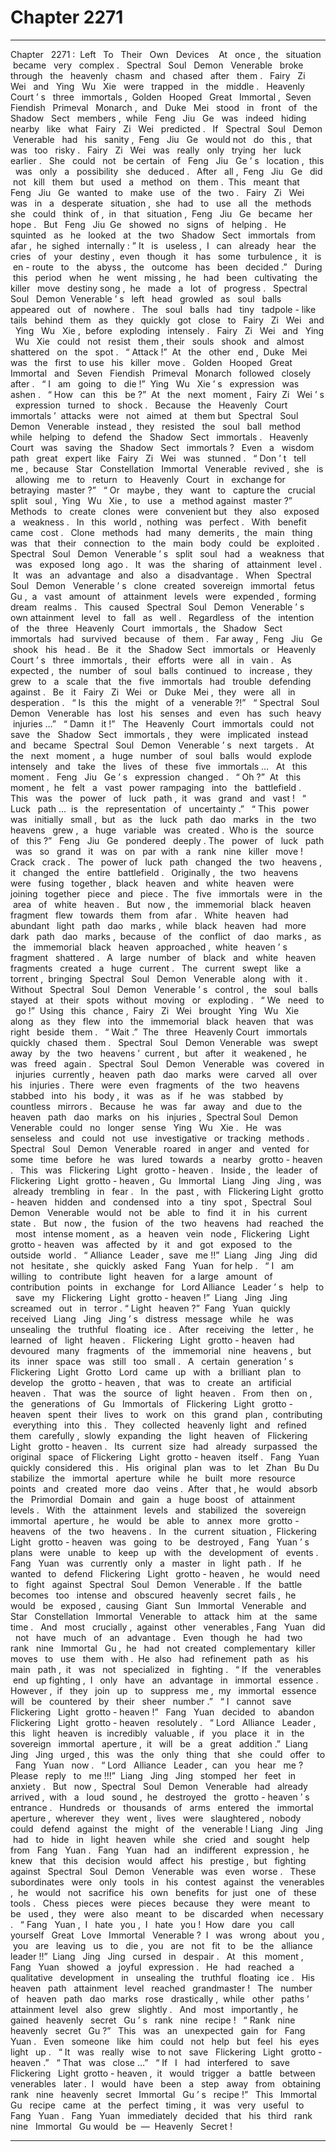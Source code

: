 
# Chapter 2271


---

Chapter ‌ ‌ 2271 :‌ ‌ Left ‌ ‌ To ‌ ‌ Their ‌ ‌ Own ‌ ‌ Devices ‌ ‌
‌
At ‌ ‌ once ,‌ ‌ the ‌ ‌ situation ‌ ‌ became ‌ ‌ very ‌ ‌ complex .‌ ‌
‌
Spectral ‌ ‌ Soul ‌ ‌ Demon ‌ ‌ Venerable ‌ ‌ broke ‌ ‌ through ‌ ‌ the ‌ ‌ heavenly ‌ ‌ chasm ‌ ‌ and ‌ ‌ chased ‌ ‌ after ‌ ‌ them .‌ ‌
‌
Fairy ‌ ‌ Zi ‌ ‌ Wei ‌ ‌ and ‌ ‌ Ying ‌ ‌ Wu ‌ ‌ Xie ‌ ‌ were ‌ ‌ trapped ‌ ‌ in ‌ ‌ the ‌ ‌ middle .‌ ‌
‌
Heavenly ‌ ‌ Court ’ s ‌ ‌ three ‌ ‌ immortals ,‌ ‌ Golden ‌ ‌ Hooped ‌ ‌ Great ‌ ‌ Immortal ,‌ ‌ Seven ‌ ‌ Fiendish ‌ ‌ Primeval ‌ ‌
Monarch ,‌ ‌ and ‌ ‌ Duke ‌ ‌ Mei ‌ ‌ stood ‌ ‌ in ‌ ‌ front ‌ ‌ of ‌ ‌ the ‌ ‌ Shadow ‌ ‌ Sect ‌ ‌ members ,‌ ‌ while ‌ ‌ Feng ‌ ‌ Jiu ‌ ‌ Ge ‌ ‌ was ‌ ‌
indeed ‌ ‌ hiding ‌ ‌ nearby ‌ ‌ like ‌ ‌ what ‌ ‌ Fairy ‌ ‌ Zi ‌ ‌ Wei ‌ ‌ predicted .‌ ‌
‌
If ‌ ‌ Spectral ‌ ‌ Soul ‌ ‌ Demon ‌ ‌ Venerable ‌ ‌ had ‌ ‌ his ‌ ‌ sanity ,‌ ‌ Feng ‌ ‌ Jiu ‌ ‌ Ge ‌ ‌ would ‌ ‌ not ‌ ‌ do ‌ ‌ this ,‌ ‌ that ‌ ‌ was ‌ ‌ too ‌ ‌
risky .‌ ‌
‌
Fairy ‌ ‌ Zi ‌ ‌ Wei ‌ ‌ was ‌ ‌ really ‌ ‌ only ‌ ‌ trying ‌ ‌ her ‌ ‌ luck ‌ ‌ earlier .‌ ‌
‌
She ‌ ‌ could ‌ ‌ not ‌ ‌ be ‌ ‌ certain ‌ ‌ of ‌ ‌ Feng ‌ ‌ Jiu ‌ ‌ Ge ’ s ‌ ‌ location ,‌ ‌ this ‌ ‌ was ‌ ‌ only ‌ ‌ a ‌ ‌ possibility ‌ ‌ she ‌ ‌ deduced .‌ ‌
‌
After ‌ ‌ all ,‌ ‌ Feng ‌ ‌ Jiu ‌ ‌ Ge ‌ ‌ did ‌ ‌ not ‌ ‌ kill ‌ ‌ them ‌ ‌ but ‌ ‌ used ‌ ‌ a ‌ ‌ method ‌ ‌ on ‌ ‌ them .‌ ‌ This ‌ ‌ meant ‌ ‌ that ‌ ‌ Feng ‌ ‌ Jiu ‌ ‌ Ge ‌ ‌
wanted ‌ ‌ to ‌ ‌ make ‌ ‌ use ‌ ‌ of ‌ ‌ the ‌ ‌ two .‌ ‌
‌
Fairy ‌ ‌ Zi ‌ ‌ Wei ‌ ‌ was ‌ ‌ in ‌ ‌ a ‌ ‌ desperate ‌ ‌ situation ,‌ ‌ she ‌ ‌ had ‌ ‌ to ‌ ‌ use ‌ ‌ all ‌ ‌ the ‌ ‌ methods ‌ ‌ she ‌ ‌ could ‌ ‌ think ‌ ‌ of ,‌ ‌ in ‌ ‌
that ‌ ‌ situation ,‌ ‌ Feng ‌ ‌ Jiu ‌ ‌ Ge ‌ ‌ became ‌ ‌ her ‌ ‌ hope .‌ ‌
‌
But ‌ ‌ Feng ‌ ‌ Jiu ‌ ‌ Ge ‌ ‌ showed ‌ ‌ no ‌ ‌ signs ‌ ‌ of ‌ ‌ helping .‌ ‌
‌
He ‌ ‌ squinted ‌ ‌ as ‌ ‌ he ‌ ‌ looked ‌ ‌ at ‌ ‌ the ‌ ‌ two ‌ ‌ Shadow ‌ ‌ Sect ‌ ‌ immortals ‌ ‌ from ‌ ‌ afar ,‌ ‌ he ‌ ‌ sighed ‌ ‌ internally :‌ ‌” It ‌ ‌ is ‌ ‌
useless ,‌ ‌ I ‌ ‌ can ‌ ‌ already ‌ ‌ hear ‌ ‌ the ‌ ‌ cries ‌ ‌ of ‌ ‌ your ‌ ‌ destiny ,‌ ‌ even ‌ ‌ though ‌ ‌ it ‌ ‌ has ‌ ‌ some ‌ ‌ turbulence ,‌ ‌ it ‌ ‌ is ‌ ‌
en - route ‌ ‌ to ‌ ‌ the ‌ ‌ abyss ,‌ ‌ the ‌ ‌ outcome ‌ ‌ has ‌ ‌ been ‌ ‌ decided .”‌ ‌
‌
During ‌ ‌ this ‌ ‌ period ‌ ‌ when ‌ ‌ he ‌ ‌ went ‌ ‌ missing ,‌ ‌ he ‌ ‌ had ‌ ‌ been ‌ ‌ cultivating ‌ ‌ the ‌ ‌ killer ‌ ‌ move ‌ ‌ destiny ‌ ‌ song ,‌ ‌
he ‌ ‌ made ‌ ‌ a ‌ ‌ lot ‌ ‌ of ‌ ‌ progress .‌ ‌
‌
Spectral ‌ ‌ Soul ‌ ‌ Demon ‌ ‌ Venerable ’ s ‌ ‌ left ‌ ‌ head ‌ ‌ growled ‌ ‌ as ‌ ‌ soul ‌ ‌ balls ‌ ‌ appeared ‌ ‌ out ‌ ‌ of ‌ ‌ nowhere .‌ ‌
‌
The ‌ ‌ soul ‌ ‌ balls ‌ ‌ had ‌ ‌ tiny ‌ ‌ tadpole - like ‌ ‌ tails ‌ ‌ behind ‌ ‌ them ‌ ‌ as ‌ ‌ they ‌ ‌ quickly ‌ ‌ got ‌ ‌ close ‌ ‌ to ‌ ‌ Fairy ‌ ‌ Zi ‌ ‌ Wei ‌ ‌
and ‌ ‌ Ying ‌ ‌ Wu ‌ ‌ Xie ,‌ ‌ before ‌ ‌ exploding ‌ ‌ intensely .‌ ‌
‌
Fairy ‌ ‌ Zi ‌ ‌ Wei ‌ ‌ and ‌ ‌ Ying ‌ ‌ Wu ‌ ‌ Xie ‌ ‌ could ‌ ‌ not ‌ ‌ resist ‌ ‌ them ,‌ ‌ their ‌ ‌ souls ‌ ‌ shook ‌ ‌ and ‌ ‌ almost ‌ ‌ shattered ‌ ‌ on ‌ ‌
the ‌ ‌ spot .‌ ‌
‌
“ Attack !”‌ ‌ At ‌ ‌ the ‌ ‌ other ‌ ‌ end ,‌ ‌ Duke ‌ ‌ Mei ‌ ‌ was ‌ ‌ the ‌ ‌ first ‌ ‌ to ‌ ‌ use ‌ ‌ his ‌ ‌ killer ‌ ‌ move .‌ ‌
‌
Golden ‌ ‌ Hooped ‌ ‌ Great ‌ ‌ Immortal ‌ ‌ and ‌ ‌ Seven ‌ ‌ Fiendish ‌ ‌ Primeval ‌ ‌ Monarch ‌ ‌ followed ‌ ‌ closely ‌ ‌ after .‌ ‌
‌
“ I ‌ ‌ am ‌ ‌ going ‌ ‌ to ‌ ‌ die !”‌ ‌ Ying ‌ ‌ Wu ‌ ‌ Xie ’ s ‌ ‌ expression ‌ ‌ was ‌ ‌ ashen .‌ ‌
‌
“ How ‌ ‌ can ‌ ‌ this ‌ ‌ be ?”‌ ‌ At ‌ ‌ the ‌ ‌ next ‌ ‌ moment ,‌ ‌ Fairy ‌ ‌ Zi ‌ ‌ Wei ’ s ‌ ‌ expression ‌ ‌ turned ‌ ‌ to ‌ ‌ shock .‌ ‌
‌
Because ‌ ‌ the ‌ ‌ Heavenly ‌ ‌ Court ‌ ‌ immortals ’‌ ‌ attacks ‌ ‌ were ‌ ‌ not ‌ ‌ aimed ‌ ‌ at ‌ ‌ them ‌ ‌ but ‌ ‌ Spectral ‌ ‌ Soul ‌ ‌
Demon ‌ ‌ Venerable ‌ ‌ instead ,‌ ‌ they ‌ ‌ resisted ‌ ‌ the ‌ ‌ soul ‌ ‌ ball ‌ ‌ method ‌ ‌ while ‌ ‌ helping ‌ ‌ to ‌ ‌ defend ‌ ‌ the ‌ ‌
Shadow ‌ ‌ Sect ‌ ‌ immortals .‌ ‌
‌
Heavenly ‌ ‌ Court ‌ ‌ was ‌ ‌ saving ‌ ‌ the ‌ ‌ Shadow ‌ ‌ Sect ‌ ‌ immortals ?‌ ‌
‌
Even ‌ ‌ a ‌ ‌ wisdom ‌ ‌ path ‌ ‌ great ‌ ‌ expert ‌ ‌ like ‌ ‌ Fairy ‌ ‌ Zi ‌ ‌ Wei ‌ ‌ was ‌ ‌ stunned .‌ ‌
‌
“ Don ’ t ‌ ‌ tell ‌ ‌ me ,‌ ‌ because ‌ ‌ Star ‌ ‌ Constellation ‌ ‌ Immortal ‌ ‌ Venerable ‌ ‌ revived ,‌ ‌ she ‌ ‌ is ‌ ‌ allowing ‌ ‌ me ‌ ‌ to ‌ ‌
return ‌ ‌ to ‌ ‌ Heavenly ‌ ‌ Court ‌ ‌ in ‌ ‌ exchange ‌ ‌ for ‌ ‌ betraying ‌ ‌ master ?”‌ ‌
‌
“ Or ‌ ‌ maybe ,‌ ‌ they ‌ ‌ want ‌ ‌ to ‌ ‌ capture ‌ ‌ the ‌ ‌ crucial ‌ ‌ split ‌ ‌ soul ,‌ ‌ Ying ‌ ‌ Wu ‌ ‌ Xie ,‌ ‌ to ‌ ‌ use ‌ ‌ a ‌ ‌ method ‌ ‌ against ‌ ‌
master ?”‌ ‌
‌
Methods ‌ ‌ to ‌ ‌ create ‌ ‌ clones ‌ ‌ were ‌ ‌ convenient ‌ ‌ but ‌ ‌ they ‌ ‌ also ‌ ‌ exposed ‌ ‌ a ‌ ‌ weakness .‌ ‌
‌
In ‌ ‌ this ‌ ‌ world ,‌ ‌ nothing ‌ ‌ was ‌ ‌ perfect .‌ ‌
‌
With ‌ ‌ benefit ‌ ‌ came ‌ ‌ cost .‌ ‌
‌
Clone ‌ ‌ methods ‌ ‌ had ‌ ‌ many ‌ ‌ demerits ,‌ ‌ the ‌ ‌ main ‌ ‌ thing ‌ ‌ was ‌ ‌ that ‌ ‌ their ‌ ‌ connection ‌ ‌ to ‌ ‌ the ‌ ‌ main ‌ ‌ body ‌ ‌
could ‌ ‌ be ‌ ‌ exploited .‌ ‌
‌
Spectral ‌ ‌ Soul ‌ ‌ Demon ‌ ‌ Venerable ’ s ‌ ‌ split ‌ ‌ soul ‌ ‌ had ‌ ‌ a ‌ ‌ weakness ‌ ‌ that ‌ ‌ was ‌ ‌ exposed ‌ ‌ long ‌ ‌ ago .‌ ‌
‌
It ‌ ‌ was ‌ ‌ the ‌ ‌ sharing ‌ ‌ of ‌ ‌ attainment ‌ ‌ level .‌ ‌
‌
It ‌ ‌ was ‌ ‌ an ‌ ‌ advantage ‌ ‌ and ‌ ‌ also ‌ ‌ a ‌ ‌ disadvantage .‌ ‌
‌
When ‌ ‌ Spectral ‌ ‌ Soul ‌ ‌ Demon ‌ ‌ Venerable ’ s ‌ ‌ clone ‌ ‌ created ‌ ‌ sovereign ‌ ‌ immortal ‌ ‌ fetus ‌ ‌ Gu ,‌ ‌ a ‌ ‌ vast ‌ ‌
amount ‌ ‌ of ‌ ‌ attainment ‌ ‌ levels ‌ ‌ were ‌ ‌ expended ,‌ ‌ forming ‌ ‌ dream ‌ ‌ realms .‌ ‌
‌
This ‌ ‌ caused ‌ ‌ Spectral ‌ ‌ Soul ‌ ‌ Demon ‌ ‌ Venerable ’ s ‌ ‌ own ‌ ‌ attainment ‌ ‌ level ‌ ‌ to ‌ ‌ fall ‌ ‌ as ‌ ‌ well .‌ ‌
‌
Regardless ‌ ‌ of ‌ ‌ the ‌ ‌ intention ‌ ‌ of ‌ ‌ the ‌ ‌ three ‌ ‌ Heavenly ‌ ‌ Court ‌ ‌ immortals ,‌ ‌ the ‌ ‌ Shadow ‌ ‌ Sect ‌ ‌ immortals ‌ ‌
had ‌ ‌ survived ‌ ‌ because ‌ ‌ of ‌ ‌ them .‌ ‌
‌
Far ‌ ‌ away ,‌ ‌ Feng ‌ ‌ Jiu ‌ ‌ Ge ‌ ‌ shook ‌ ‌ his ‌ ‌ head .‌ ‌
‌
Be ‌ ‌ it ‌ ‌ the ‌ ‌ Shadow ‌ ‌ Sect ‌ ‌ immortals ‌ ‌ or ‌ ‌ Heavenly ‌ ‌ Court ’ s ‌ ‌ three ‌ ‌ immortals ,‌ ‌ their ‌ ‌ efforts ‌ ‌ were ‌ ‌ all ‌ ‌ in ‌ ‌
vain .‌ ‌
‌
As ‌ ‌ expected ,‌ ‌ the ‌ ‌ number ‌ ‌ of ‌ ‌ soul ‌ ‌ balls ‌ ‌ continued ‌ ‌ to ‌ ‌ increase ,‌ ‌ they ‌ ‌ grew ‌ ‌ to ‌ ‌ a ‌ ‌ scale ‌ ‌ that ‌ ‌ the ‌ ‌ five ‌ ‌
immortals ‌ ‌ had ‌ ‌ trouble ‌ ‌ defending ‌ ‌ against .‌ ‌
‌
Be ‌ ‌ it ‌ ‌ Fairy ‌ ‌ Zi ‌ ‌ Wei ‌ ‌ or ‌ ‌ Duke ‌ ‌ Mei ,‌ ‌ they ‌ ‌ were ‌ ‌ all ‌ ‌ in ‌ ‌ desperation .‌ ‌
‌
“ Is ‌ ‌ this ‌ ‌ the ‌ ‌ might ‌ ‌ of ‌ ‌ a ‌ ‌ venerable ?!”‌ ‌
‌
“ Spectral ‌ ‌ Soul ‌ ‌ Demon ‌ ‌ Venerable ‌ ‌ has ‌ ‌ lost ‌ ‌ his ‌ ‌ senses ‌ ‌ and ‌ ‌ even ‌ ‌ has ‌ ‌ such ‌ ‌ heavy ‌ ‌ injuries …”‌ ‌
‌
“ Damn ‌ ‌ it !”‌ ‌
‌
The ‌ ‌ Heavenly ‌ ‌ Court ‌ ‌ immortals ‌ ‌ could ‌ ‌ not ‌ ‌ save ‌ ‌ the ‌ ‌ Shadow ‌ ‌ Sect ‌ ‌ immortals ,‌ ‌ they ‌ ‌ were ‌ ‌ implicated ‌ ‌
instead ‌ ‌ and ‌ ‌ became ‌ ‌ Spectral ‌ ‌ Soul ‌ ‌ Demon ‌ ‌ Venerable ’ s ‌ ‌ next ‌ ‌ targets .‌ ‌
‌
At ‌ ‌ the ‌ ‌ next ‌ ‌ moment ,‌ ‌ a ‌ ‌ huge ‌ ‌ number ‌ ‌ of ‌ ‌ soul ‌ ‌ balls ‌ ‌ would ‌ ‌ explode ‌ ‌ intensely ‌ ‌ and ‌ ‌ take ‌ ‌ the ‌ ‌ lives ‌ ‌ of ‌ ‌
these ‌ ‌ five ‌ ‌ immortals …‌ ‌
‌
At ‌ ‌ this ‌ ‌ moment .‌ ‌
‌
Feng ‌ ‌ Jiu ‌ ‌ Ge ’ s ‌ ‌ expression ‌ ‌ changed .‌ ‌
‌
“ Oh ?”‌ ‌ At ‌ ‌ this ‌ ‌ moment ,‌ ‌ he ‌ ‌ felt ‌ ‌ a ‌ ‌ vast ‌ ‌ power ‌ ‌ rampaging ‌ ‌ into ‌ ‌ the ‌ ‌ battlefield .‌ ‌
‌
This ‌ ‌ was ‌ ‌ the ‌ ‌ power ‌ ‌ of ‌ ‌ luck ‌ ‌ path ,‌ ‌ it ‌ ‌ was ‌ ‌ grand ‌ ‌ and ‌ ‌ vast !‌ ‌
‌
“ Luck ‌ ‌ path …‌ ‌ is ‌ ‌ the ‌ ‌ representation ‌ ‌ of ‌ ‌ uncertainty .”‌ ‌
‌
“ This ‌ ‌ power ‌ ‌ was ‌ ‌ initially ‌ ‌ small ,‌ ‌ but ‌ ‌ as ‌ ‌ the ‌ ‌ luck ‌ ‌ path ‌ ‌ dao ‌ ‌ marks ‌ ‌ in ‌ ‌ the ‌ ‌ two ‌ ‌ heavens ‌ ‌ grew ,‌ ‌ a ‌ ‌ huge ‌ ‌
variable ‌ ‌ was ‌ ‌ created .‌ ‌ Who ‌ ‌ is ‌ ‌ the ‌ ‌ source ‌ ‌ of ‌ ‌ this ?”‌ ‌
‌
Feng ‌ ‌ Jiu ‌ ‌ Ge ‌ ‌ pondered ‌ ‌ deeply .‌ ‌
‌
The ‌ ‌ power ‌ ‌ of ‌ ‌ luck ‌ ‌ path ‌ ‌ was ‌ ‌ so ‌ ‌ grand ‌ ‌ it ‌ ‌ was ‌ ‌ on ‌ ‌ par ‌ ‌ with ‌ ‌ a ‌ ‌ rank ‌ ‌ nine ‌ ‌ killer ‌ ‌ move !‌ ‌
‌
Crack ‌ ‌ crack .‌ ‌
‌
The ‌ ‌ power ‌ ‌ of ‌ ‌ luck ‌ ‌ path ‌ ‌ changed ‌ ‌ the ‌ ‌ two ‌ ‌ heavens ,‌ ‌ it ‌ ‌ changed ‌ ‌ the ‌ ‌ entire ‌ ‌ battlefield .‌ ‌
‌
Originally ,‌ ‌ the ‌ ‌ two ‌ ‌ heavens ‌ ‌ were ‌ ‌ fusing ‌ ‌ together ,‌ ‌ black ‌ ‌ heaven ‌ ‌ and ‌ ‌ white ‌ ‌ heaven ‌ ‌ were ‌ ‌ joining ‌ ‌
together ‌ ‌ piece ‌ ‌ and ‌ ‌ piece .‌ ‌ The ‌ ‌ five ‌ ‌ immortals ‌ ‌ were ‌ ‌ in ‌ ‌ the ‌ ‌ area ‌ ‌ of ‌ ‌ white ‌ ‌ heaven .‌ ‌
‌
But ‌ ‌ now ,‌ ‌ the ‌ ‌ immemorial ‌ ‌ black ‌ ‌ heaven ‌ ‌ fragment ‌ ‌ flew ‌ ‌ towards ‌ ‌ them ‌ ‌ from ‌ ‌ afar .‌ ‌
‌
White ‌ ‌ heaven ‌ ‌ had ‌ ‌ abundant ‌ ‌ light ‌ ‌ path ‌ ‌ dao ‌ ‌ marks ,‌ ‌ while ‌ ‌ black ‌ ‌ heaven ‌ ‌ had ‌ ‌ more ‌ ‌ dark ‌ ‌ path ‌ ‌ dao ‌ ‌
marks ,‌ ‌ because ‌ ‌ of ‌ ‌ the ‌ ‌ conflict ‌ ‌ of ‌ ‌ dao ‌ ‌ marks ,‌ ‌ as ‌ ‌ the ‌ ‌ immemorial ‌ ‌ black ‌ ‌ heaven ‌ ‌ approached ,‌ ‌
white ‌ ‌ heaven ’ s ‌ ‌ fragment ‌ ‌ shattered .‌ ‌
‌
A ‌ ‌ large ‌ ‌ number ‌ ‌ of ‌ ‌ black ‌ ‌ and ‌ ‌ white ‌ ‌ heaven ‌ ‌ fragments ‌ ‌ created ‌ ‌ a ‌ ‌ huge ‌ ‌ current .‌ ‌
‌
The ‌ ‌ current ‌ ‌ swept ‌ ‌ like ‌ ‌ a ‌ ‌ torrent ,‌ ‌ bringing ‌ ‌ Spectral ‌ ‌ Soul ‌ ‌ Demon ‌ ‌ Venerable ‌ ‌ along ‌ ‌ with ‌ ‌ it .‌ ‌
‌
Without ‌ ‌ Spectral ‌ ‌ Soul ‌ ‌ Demon ‌ ‌ Venerable ’ s ‌ ‌ control ,‌ ‌ the ‌ ‌ soul ‌ ‌ balls ‌ ‌ stayed ‌ ‌ at ‌ ‌ their ‌ ‌ spots ‌ ‌ without ‌ ‌
moving ‌ ‌ or ‌ ‌ exploding .‌ ‌
‌
“ We ‌ ‌ need ‌ ‌ to ‌ ‌ go !”‌ ‌ Using ‌ ‌ this ‌ ‌ chance ,‌ ‌ Fairy ‌ ‌ Zi ‌ ‌ Wei ‌ ‌ brought ‌ ‌ Ying ‌ ‌ Wu ‌ ‌ Xie ‌ ‌ along ‌ ‌ as ‌ ‌ they ‌ ‌ flew ‌ ‌ into ‌ ‌
the ‌ ‌ immemorial ‌ ‌ black ‌ ‌ heaven ‌ ‌ that ‌ ‌ was ‌ ‌ right ‌ ‌ beside ‌ ‌ them .‌ ‌
‌
“ Wait .”‌ ‌ The ‌ ‌ three ‌ ‌ Heavenly ‌ ‌ Court ‌ ‌ immortals ‌ ‌ quickly ‌ ‌ chased ‌ ‌ them .‌ ‌
‌
Spectral ‌ ‌ Soul ‌ ‌ Demon ‌ ‌ Venerable ‌ ‌ was ‌ ‌ swept ‌ ‌ away ‌ ‌ by ‌ ‌ the ‌ ‌ two ‌ ‌ heavens ’‌ ‌ current ,‌ ‌ but ‌ ‌ after ‌ ‌ it ‌ ‌
weakened ,‌ ‌ he ‌ ‌ was ‌ ‌ freed ‌ ‌ again .‌ ‌
‌
Spectral ‌ ‌ Soul ‌ ‌ Demon ‌ ‌ Venerable ‌ ‌ was ‌ ‌ covered ‌ ‌ in ‌ ‌ injuries ‌ ‌ currently ,‌ ‌ heaven ‌ ‌ path ‌ ‌ dao ‌ ‌ marks ‌ ‌ were ‌ ‌
carved ‌ ‌ all ‌ ‌ over ‌ ‌ his ‌ ‌ injuries .‌ ‌ There ‌ ‌ were ‌ ‌ even ‌ ‌ fragments ‌ ‌ of ‌ ‌ the ‌ ‌ two ‌ ‌ heavens ‌ ‌ stabbed ‌ ‌ into ‌ ‌ his ‌ ‌
body ,‌ ‌ it ‌ ‌ was ‌ ‌ as ‌ ‌ if ‌ ‌ he ‌ ‌ was ‌ ‌ stabbed ‌ ‌ by ‌ ‌ countless ‌ ‌ mirrors .‌ ‌
‌
Because ‌ ‌ he ‌ ‌ was ‌ ‌ far ‌ ‌ away ‌ ‌ and ‌ ‌ due ‌ ‌ to ‌ ‌ the ‌ ‌ heaven ‌ ‌ path ‌ ‌ dao ‌ ‌ marks ‌ ‌ on ‌ ‌ his ‌ ‌ injuries ,‌ ‌ Spectral ‌ ‌ Soul ‌ ‌
Demon ‌ ‌ Venerable ‌ ‌ could ‌ ‌ no ‌ ‌ longer ‌ ‌ sense ‌ ‌ Ying ‌ ‌ Wu ‌ ‌ Xie .‌ ‌
‌
He ‌ ‌ was ‌ ‌ senseless ‌ ‌ and ‌ ‌ could ‌ ‌ not ‌ ‌ use ‌ ‌ investigative ‌ ‌ or ‌ ‌ tracking ‌ ‌ methods .‌ ‌
‌
Spectral ‌ ‌ Soul ‌ ‌ Demon ‌ ‌ Venerable ‌ ‌ roared ‌ ‌ in ‌ ‌ anger ‌ ‌ and ‌ ‌ vented ‌ ‌ for ‌ ‌ some ‌ ‌ time ‌ ‌ before ‌ ‌ he ‌ ‌ was ‌ ‌ lured ‌ ‌
towards ‌ ‌ a ‌ ‌ nearby ‌ ‌ grotto - heaven .‌ ‌
‌
This ‌ ‌ was ‌ ‌ Flickering ‌ ‌ Light ‌ ‌ grotto - heaven .‌ ‌
‌
Inside ,‌ ‌ the ‌ ‌ leader ‌ ‌ of ‌ ‌ Flickering ‌ ‌ Light ‌ ‌ grotto - heaven ,‌ ‌ Gu ‌ ‌ Immortal ‌ ‌ Liang ‌ ‌ Jing ‌ ‌ Jing ,‌ ‌ was ‌ ‌ already ‌ ‌
trembling ‌ ‌ in ‌ ‌ fear .‌ ‌
‌
In ‌ ‌ the ‌ ‌ past ,‌ ‌ with ‌ ‌ Flickering ‌ ‌ Light ‌ ‌ grotto - heaven ‌ ‌ hidden ‌ ‌ and ‌ ‌ condensed ‌ ‌ into ‌ ‌ a ‌ ‌ tiny ‌ ‌ spot ,‌ ‌ Spectral ‌ ‌
Soul ‌ ‌ Demon ‌ ‌ Venerable ‌ ‌ would ‌ ‌ not ‌ ‌ be ‌ ‌ able ‌ ‌ to ‌ ‌ find ‌ ‌ it ‌ ‌ in ‌ ‌ his ‌ ‌ current ‌ ‌ state .‌ ‌
‌
But ‌ ‌ now ,‌ ‌ the ‌ ‌ fusion ‌ ‌ of ‌ ‌ the ‌ ‌ two ‌ ‌ heavens ‌ ‌ had ‌ ‌ reached ‌ ‌ the ‌ ‌ most ‌ ‌ intense ‌ ‌ moment ,‌ ‌ as ‌ ‌ a ‌ ‌ heaven ‌ ‌
vein ‌ ‌ node ,‌ ‌ Flickering ‌ ‌ Light ‌ ‌ grotto - heaven ‌ ‌ was ‌ ‌ affected ‌ ‌ by ‌ ‌ it ‌ ‌ and ‌ ‌ got ‌ ‌ exposed ‌ ‌ to ‌ ‌ the ‌ ‌ outside ‌ ‌
world .‌ ‌
‌
“ Alliance ‌ ‌ Leader ,‌ ‌ save ‌ ‌ me !!”‌ ‌ Liang ‌ ‌ Jing ‌ ‌ Jing ‌ ‌ did ‌ ‌ not ‌ ‌ hesitate ,‌ ‌ she ‌ ‌ quickly ‌ ‌ asked ‌ ‌ Fang ‌ ‌ Yuan ‌ ‌ for ‌ ‌
help .‌ ‌
‌
“ I ‌ ‌ am ‌ ‌ willing ‌ ‌ to ‌ ‌ contribute ‌ ‌ light ‌ ‌ heaven ‌ ‌ for ‌ ‌ a ‌ ‌ large ‌ ‌ amount ‌ ‌ of ‌ ‌ contribution ‌ ‌ points ‌ ‌ in ‌ ‌ exchange ‌ ‌ for ‌ ‌
Lord ‌ ‌ Alliance ‌ ‌ Leader ’ s ‌ ‌ help ‌ ‌ to ‌ ‌ save ‌ ‌ my ‌ ‌ Flickering ‌ ‌ Light ‌ ‌ grotto - heaven !”‌ ‌ Liang ‌ ‌ Jing ‌ ‌ Jing ‌ ‌
screamed ‌ ‌ out ‌ ‌ in ‌ ‌ terror .‌ ‌
‌
“ Light ‌ ‌ heaven ?”‌ ‌ Fang ‌ ‌ Yuan ‌ ‌ quickly ‌ ‌ received ‌ ‌ Liang ‌ ‌ Jing ‌ ‌ Jing ’ s ‌ ‌ distress ‌ ‌ message ‌ ‌ while ‌ ‌ he ‌ ‌ was ‌ ‌
unsealing ‌ ‌ the ‌ ‌ truthful ‌ ‌ floating ‌ ‌ ice .‌ ‌
‌
After ‌ ‌ receiving ‌ ‌ the ‌ ‌ letter ,‌ ‌ he ‌ ‌ learned ‌ ‌ of ‌ ‌ light ‌ ‌ heaven .‌ ‌
‌
Flickering ‌ ‌ Light ‌ ‌ grotto - heaven ‌ ‌ had ‌ ‌ devoured ‌ ‌ many ‌ ‌ fragments ‌ ‌ of ‌ ‌ the ‌ ‌ immemorial ‌ ‌ nine ‌ ‌ heavens ,‌ ‌
but ‌ ‌ its ‌ ‌ inner ‌ ‌ space ‌ ‌ was ‌ ‌ still ‌ ‌ too ‌ ‌ small .‌ ‌
‌
A ‌ ‌ certain ‌ ‌ generation ’ s ‌ ‌ Flickering ‌ ‌ Light ‌ ‌ Grotto ‌ ‌ Lord ‌ ‌ came ‌ ‌ up ‌ ‌ with ‌ ‌ a ‌ ‌ brilliant ‌ ‌ plan ‌ ‌ to ‌ ‌ develop ‌ ‌ the ‌ ‌
grotto - heaven ,‌ ‌ that ‌ ‌ was ‌ ‌ to ‌ ‌ create ‌ ‌ an ‌ ‌ artificial ‌ ‌ heaven .‌ ‌
‌
That ‌ ‌ was ‌ ‌ the ‌ ‌ source ‌ ‌ of ‌ ‌ light ‌ ‌ heaven .‌ ‌
‌
From ‌ ‌ then ‌ ‌ on ,‌ ‌ the ‌ ‌ generations ‌ ‌ of ‌ ‌ Gu ‌ ‌ Immortals ‌ ‌ of ‌ ‌ Flickering ‌ ‌ Light ‌ ‌ grotto - heaven ‌ ‌ spent ‌ ‌ their ‌ ‌
lives ‌ ‌ to ‌ ‌ work ‌ ‌ on ‌ ‌ this ‌ ‌ grand ‌ ‌ plan ,‌ ‌ contributing ‌ ‌ everything ‌ ‌ into ‌ ‌ this .‌ ‌
‌
They ‌ ‌ collected ‌ ‌ heavenly ‌ ‌ light ‌ ‌ and ‌ ‌ refined ‌ ‌ them ‌ ‌ carefully ,‌ ‌ slowly ‌ ‌ expanding ‌ ‌ the ‌ ‌ light ‌ ‌ heaven ‌ ‌ of ‌ ‌
Flickering ‌ ‌ Light ‌ ‌ grotto - heaven .‌ ‌
‌
Its ‌ ‌ current ‌ ‌ size ‌ ‌ had ‌ ‌ already ‌ ‌ surpassed ‌ ‌ the ‌ ‌ original ‌ ‌ space ‌ ‌ of ‌ ‌ Flickering ‌ ‌ Light ‌ ‌ grotto - heaven ‌ ‌ itself .‌ ‌
‌
Fang ‌ ‌ Yuan ‌ ‌ quickly ‌ ‌ considered ‌ ‌ this .‌ ‌
‌
His ‌ ‌ original ‌ ‌ plan ‌ ‌ was ‌ ‌ to ‌ ‌ let ‌ ‌ Zhan ‌ ‌ Bu ‌ ‌ Du ‌ ‌ stabilize ‌ ‌ the ‌ ‌ immortal ‌ ‌ aperture ‌ ‌ while ‌ ‌ he ‌ ‌ built ‌ ‌ more ‌ ‌
resource ‌ ‌ points ‌ ‌ and ‌ ‌ created ‌ ‌ more ‌ ‌ dao ‌ ‌ veins .‌ ‌ After ‌ ‌ that ,‌ ‌ he ‌ ‌ would ‌ ‌ absorb ‌ ‌ the ‌ ‌ Primordial ‌ ‌ Domain ‌ ‌
and ‌ ‌ gain ‌ ‌ a ‌ ‌ huge ‌ ‌ boost ‌ ‌ of ‌ ‌ attainment ‌ ‌ levels .‌ ‌
‌
With ‌ ‌ the ‌ ‌ attainment ‌ ‌ levels ‌ ‌ and ‌ ‌ stabilized ‌ ‌ the ‌ ‌ sovereign ‌ ‌ immortal ‌ ‌ aperture ,‌ ‌ he ‌ ‌ would ‌ ‌ be ‌ ‌ able ‌ ‌ to ‌ ‌
annex ‌ ‌ more ‌ ‌ grotto - heavens ‌ ‌ of ‌ ‌ the ‌ ‌ two ‌ ‌ heavens .‌ ‌
‌
In ‌ ‌ the ‌ ‌ current ‌ ‌ situation ,‌ ‌ Flickering ‌ ‌ Light ‌ ‌ grotto - heaven ‌ ‌ was ‌ ‌ going ‌ ‌ to ‌ ‌ be ‌ ‌ destroyed ,‌ ‌ Fang ‌ ‌ Yuan ’ s ‌ ‌
plans ‌ ‌ were ‌ ‌ unable ‌ ‌ to ‌ ‌ keep ‌ ‌ up ‌ ‌ with ‌ ‌ the ‌ ‌ development ‌ ‌ of ‌ ‌ events .‌ ‌
‌
Fang ‌ ‌ Yuan ‌ ‌ was ‌ ‌ currently ‌ ‌ only ‌ ‌ a ‌ ‌ master ‌ ‌ in ‌ ‌ light ‌ ‌ path .‌ ‌
‌
If ‌ ‌ he ‌ ‌ wanted ‌ ‌ to ‌ ‌ defend ‌ ‌ Flickering ‌ ‌ Light ‌ ‌ grotto - heaven ,‌ ‌ he ‌ ‌ would ‌ ‌ need ‌ ‌ to ‌ ‌ fight ‌ ‌ against ‌ ‌ Spectral ‌ ‌
Soul ‌ ‌ Demon ‌ ‌ Venerable .‌ ‌ If ‌ ‌ the ‌ ‌ battle ‌ ‌ becomes ‌ ‌ too ‌ ‌ intense ‌ ‌ and ‌ ‌ obscured ‌ ‌ heavenly ‌ ‌ secret ‌ ‌ fails ,‌ ‌
he ‌ ‌ would ‌ ‌ be ‌ ‌ exposed ,‌ ‌ causing ‌ ‌ Giant ‌ ‌ Sun ‌ ‌ Immortal ‌ ‌ Venerable ‌ ‌ and ‌ ‌ Star ‌ ‌ Constellation ‌ ‌ Immortal ‌ ‌
Venerable ‌ ‌ to ‌ ‌ attack ‌ ‌ him ‌ ‌ at ‌ ‌ the ‌ ‌ same ‌ ‌ time .‌ ‌
‌
And ‌ ‌ most ‌ ‌ crucially ,‌ ‌ against ‌ ‌ other ‌ ‌ venerables ,‌ ‌ Fang ‌ ‌ Yuan ‌ ‌ did ‌ ‌ not ‌ ‌ have ‌ ‌ much ‌ ‌ of ‌ ‌ an ‌ ‌ advantage .‌ ‌
‌
Even ‌ ‌ though ‌ ‌ he ‌ ‌ had ‌ ‌ two ‌ ‌ rank ‌ ‌ nine ‌ ‌ Immortal ‌ ‌ Gu ,‌ ‌ he ‌ ‌ had ‌ ‌ not ‌ ‌ created ‌ ‌ complementary ‌ ‌ killer ‌ ‌ moves ‌ ‌
to ‌ ‌ use ‌ ‌ them ‌ ‌ with .‌ ‌ He ‌ ‌ also ‌ ‌ had ‌ ‌ refinement ‌ ‌ path ‌ ‌ as ‌ ‌ his ‌ ‌ main ‌ ‌ path ,‌ ‌ it ‌ ‌ was ‌ ‌ not ‌ ‌ specialized ‌ ‌ in ‌ ‌
fighting .‌ ‌
‌
“ If ‌ ‌ the ‌ ‌ venerables ‌ ‌ end ‌ ‌ up ‌ ‌ fighting ,‌ ‌ I ‌ ‌ only ‌ ‌ have ‌ ‌ an ‌ ‌ advantage ‌ ‌ in ‌ ‌ immortal ‌ ‌ essence .‌ ‌ However ,‌ ‌ if ‌ ‌
they ‌ ‌ join ‌ ‌ up ‌ ‌ to ‌ ‌ suppress ‌ ‌ me ,‌ ‌ my ‌ ‌ immortal ‌ ‌ essence ‌ ‌ will ‌ ‌ be ‌ ‌ countered ‌ ‌ by ‌ ‌ their ‌ ‌ sheer ‌ ‌ number .”‌ ‌
‌
“ I ‌ ‌ cannot ‌ ‌ save ‌ ‌ Flickering ‌ ‌ Light ‌ ‌ grotto - heaven !”‌ ‌
‌
Fang ‌ ‌ Yuan ‌ ‌ decided ‌ ‌ to ‌ ‌ abandon ‌ ‌ Flickering ‌ ‌ Light ‌ ‌ grotto - heaven ‌ ‌ resolutely .‌ ‌
‌
“ Lord ‌ ‌ Alliance ‌ ‌ Leader ,‌ ‌ this ‌ ‌ light ‌ ‌ heaven ‌ ‌ is ‌ ‌ incredibly ‌ ‌ valuable ,‌ ‌ if ‌ ‌ you ‌ ‌ place ‌ ‌ it ‌ ‌ in ‌ ‌ the ‌ ‌ sovereign ‌ ‌
immortal ‌ ‌ aperture ,‌ ‌ it ‌ ‌ will ‌ ‌ be ‌ ‌ a ‌ ‌ great ‌ ‌ addition .”‌ ‌ Liang ‌ ‌ Jing ‌ ‌ Jing ‌ ‌ urged ,‌ ‌ this ‌ ‌ was ‌ ‌ the ‌ ‌ only ‌ ‌ thing ‌ ‌ that ‌ ‌
she ‌ ‌ could ‌ ‌ offer ‌ ‌ to ‌ ‌ Fang ‌ ‌ Yuan ‌ ‌ now .‌ ‌
‌
“ Lord ‌ ‌ Alliance ‌ ‌ Leader ,‌ ‌ can ‌ ‌ you ‌ ‌ hear ‌ ‌ me ?‌ ‌ Please ‌ ‌ reply ‌ ‌ to ‌ ‌ me !!!”‌ ‌ Liang ‌ ‌ Jing ‌ ‌ Jing ‌ ‌ stomped ‌ ‌ her ‌ ‌ feet ‌ ‌
in ‌ ‌ anxiety .‌ ‌
‌
But ‌ ‌ now ,‌ ‌ Spectral ‌ ‌ Soul ‌ ‌ Demon ‌ ‌ Venerable ‌ ‌ had ‌ ‌ already ‌ ‌ arrived ,‌ ‌ with ‌ ‌ a ‌ ‌ loud ‌ ‌ sound ,‌ ‌ he ‌ ‌ destroyed ‌ ‌
the ‌ ‌ grotto - heaven ’ s ‌ ‌ entrance .‌ ‌
‌
Hundreds ‌ ‌ or ‌ ‌ thousands ‌ ‌ of ‌ ‌ arms ‌ ‌ entered ‌ ‌ the ‌ ‌ immortal ‌ ‌ aperture ,‌ ‌ wherever ‌ ‌ they ‌ ‌ went ,‌ ‌ lives ‌ ‌ were ‌ ‌
slaughtered ,‌ ‌ nobody ‌ ‌ could ‌ ‌ defend ‌ ‌ against ‌ ‌ the ‌ ‌ might ‌ ‌ of ‌ ‌ the ‌ ‌ venerable !‌ ‌
‌
Liang ‌ ‌ Jing ‌ ‌ Jing ‌ ‌ had ‌ ‌ to ‌ ‌ hide ‌ ‌ in ‌ ‌ light ‌ ‌ heaven ‌ ‌ while ‌ ‌ she ‌ ‌ cried ‌ ‌ and ‌ ‌ sought ‌ ‌ help ‌ ‌ from ‌ ‌ Fang ‌ ‌ Yuan .‌ ‌
‌
Fang ‌ ‌ Yuan ‌ ‌ had ‌ ‌ an ‌ ‌ indifferent ‌ ‌ expression ,‌ ‌ he ‌ ‌ knew ‌ ‌ that ‌ ‌ this ‌ ‌ decision ‌ ‌ would ‌ ‌ affect ‌ ‌ his ‌ ‌ prestige ,‌ ‌
but ‌ ‌ fighting ‌ ‌ against ‌ ‌ Spectral ‌ ‌ Soul ‌ ‌ Demon ‌ ‌ Venerable ‌ ‌ was ‌ ‌ even ‌ ‌ worse .‌ ‌
‌
These ‌ ‌ subordinates ‌ ‌ were ‌ ‌ only ‌ ‌ tools ‌ ‌ in ‌ ‌ his ‌ ‌ contest ‌ ‌ against ‌ ‌ the ‌ ‌ venerables ,‌ ‌ he ‌ ‌ would ‌ ‌ not ‌ ‌ sacrifice ‌ ‌
his ‌ ‌ own ‌ ‌ benefits ‌ ‌ for ‌ ‌ just ‌ ‌ one ‌ ‌ of ‌ ‌ these ‌ ‌ tools .‌ ‌
‌
Chess ‌ ‌ pieces ‌ ‌ were ‌ ‌ pieces ‌ ‌ because ‌ ‌ they ‌ ‌ were ‌ ‌ meant ‌ ‌ to ‌ ‌ be ‌ ‌ used ,‌ ‌ they ‌ ‌ were ‌ ‌ also ‌ ‌ meant ‌ ‌ to ‌ ‌ be ‌ ‌
discarded ‌ ‌ when ‌ ‌ necessary .‌ ‌
‌
“ Fang ‌ ‌ Yuan ,‌ ‌ I ‌ ‌ hate ‌ ‌ you ,‌ ‌ I ‌ ‌ hate ‌ ‌ you !‌ ‌ How ‌ ‌ dare ‌ ‌ you ‌ ‌ call ‌ ‌ yourself ‌ ‌ Great ‌ ‌ Love ‌ ‌ Immortal ‌ ‌ Venerable ?‌ ‌
I ‌ ‌ was ‌ ‌ wrong ‌ ‌ about ‌ ‌ you ,‌ ‌ you ‌ ‌ are ‌ ‌ leaving ‌ ‌ us ‌ ‌ to ‌ ‌ die ,‌ ‌ you ‌ ‌ are ‌ ‌ not ‌ ‌ fit ‌ ‌ to ‌ ‌ be ‌ ‌ the ‌ ‌ alliance ‌ ‌ leader !!”‌ ‌
Liang ‌ ‌ Jing ‌ ‌ Jing ‌ ‌ cursed ‌ ‌ in ‌ ‌ despair .‌ ‌
‌
At ‌ ‌ this ‌ ‌ moment ,‌ ‌ Fang ‌ ‌ Yuan ‌ ‌ showed ‌ ‌ a ‌ ‌ joyful ‌ ‌ expression .‌ ‌
‌
He ‌ ‌ had ‌ ‌ reached ‌ ‌ a ‌ ‌ qualitative ‌ ‌ development ‌ ‌ in ‌ ‌ unsealing ‌ ‌ the ‌ ‌ truthful ‌ ‌ floating ‌ ‌ ice .‌ ‌
‌
His ‌ ‌ heaven ‌ ‌ path ‌ ‌ attainment ‌ ‌ level ‌ ‌ reached ‌ ‌ grandmaster !‌ ‌
‌
The ‌ ‌ number ‌ ‌ of ‌ ‌ heaven ‌ ‌ path ‌ ‌ dao ‌ ‌ marks ‌ ‌ rose ‌ ‌ drastically ,‌ ‌ while ‌ ‌ other ‌ ‌ paths ’‌ ‌ attainment ‌ ‌ level ‌ ‌ also ‌ ‌
grew ‌ ‌ slightly .‌ ‌
‌
And ‌ ‌ most ‌ ‌ importantly ,‌ ‌ he ‌ ‌ gained ‌ ‌ heavenly ‌ ‌ secret ‌ ‌ Gu ’ s ‌ ‌ rank ‌ ‌ nine ‌ ‌ recipe !‌ ‌
‌
“ Rank ‌ ‌ nine ‌ ‌ heavenly ‌ ‌ secret ‌ ‌ Gu ?”‌ ‌
‌
This ‌ ‌ was ‌ ‌ an ‌ ‌ unexpected ‌ ‌ gain ‌ ‌ for ‌ ‌ Fang ‌ ‌ Yuan .‌ ‌
‌
Even ‌ ‌ someone ‌ ‌ like ‌ ‌ him ‌ ‌ could ‌ ‌ not ‌ ‌ help ‌ ‌ but ‌ ‌ feel ‌ ‌ his ‌ ‌ eyes ‌ ‌ light ‌ ‌ up .‌ ‌
‌
“ It ‌ ‌ was ‌ ‌ really ‌ ‌ wise ‌ ‌ to ‌ ‌ not ‌ ‌ save ‌ ‌ Flickering ‌ ‌ Light ‌ ‌ grotto - heaven .”‌ ‌
‌
“ That ‌ ‌ was ‌ ‌ close …”‌ ‌
‌
“ If ‌ ‌ I ‌ ‌ had ‌ ‌ interfered ‌ ‌ to ‌ ‌ save ‌ ‌ Flickering ‌ ‌ Light ‌ ‌ grotto - heaven ,‌ ‌ it ‌ ‌ would ‌ ‌ trigger ‌ ‌ a ‌ ‌ battle ‌ ‌ between ‌ ‌
venerables ‌ ‌ later .‌ ‌ I ‌ ‌ would ‌ ‌ have ‌ ‌ been ‌ ‌ a ‌ ‌ step ‌ ‌ away ‌ ‌ from ‌ ‌ obtaining ‌ ‌ rank ‌ ‌ nine ‌ ‌ heavenly ‌ ‌ secret ‌ ‌
Immortal ‌ ‌ Gu ’ s ‌ ‌ recipe !”‌ ‌
‌
This ‌ ‌ Immortal ‌ ‌ Gu ‌ ‌ recipe ‌ ‌ came ‌ ‌ at ‌ ‌ the ‌ ‌ perfect ‌ ‌ timing ,‌ ‌ it ‌ ‌ was ‌ ‌ very ‌ ‌ useful ‌ ‌ to ‌ ‌ Fang ‌ ‌ Yuan .‌ ‌
‌
Fang ‌ ‌ Yuan ‌ ‌ immediately ‌ ‌ decided ‌ ‌ that ‌ ‌ his ‌ ‌ third ‌ ‌ rank ‌ ‌ nine ‌ ‌ Immortal ‌ ‌ Gu ‌ ‌ would ‌ ‌ be ‌ ‌—‌ ‌ Heavenly ‌ ‌
Secret !‌ ‌

---

